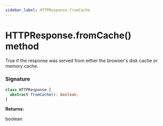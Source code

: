 ```yaml
---
sidebar_label: HTTPResponse.fromCache
---
```


# HTTPResponse.fromCache() method

True if the response was served from either the browser's disk cache or memory cache.

### Signature

```typescript
class HTTPResponse {
  abstract fromCache(): boolean;
}
```

**Returns:**

boolean
